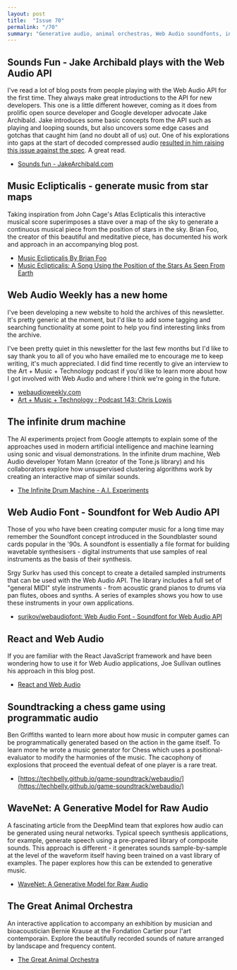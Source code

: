 ```yaml
---
layout: post
title:  "Issue 70"
permalink: "/70"
summary: "Generative audio, animal orchestras, Web Audio soundfonts, infinite drum machines."
---
```


## Sounds Fun - Jake Archibald plays with the Web Audio API ##

I've read a lot of blog posts from people playing with the Web Audio
API for the first time. They always make great introductions to the
API for new developers. This one is a little different however, coming
as it does from prolific open source developer and Google developer
advocate Jake Archibald. Jake introduces some basic concepts from the
API such as playing and looping sounds, but also uncovers some edge
cases and gotchas that caught him (and no doubt all of us) out. One of
his explorations into gaps at the start of decoded compressed audio
[resulted in him raising this issue against the spec](https://github.com/WebAudio/web-audio-api/issues/1091). A
great read.

- [Sounds fun - JakeArchibald.com](https://jakearchibald.com/2016/sounds-fun/)

## Music Eclipticalis - generate music from star maps ##

Taking inspiration from John Cage's Atlas Eclipticalis this
interactive musical score superimposes a stave over a map of the sky
to generate a continuous musical piece from the position of stars in
the sky. Brian Foo, the creator of this beautiful and meditative
piece, has documented his work and approach in an accompanying blog
post.

- [Music Eclipticalis By Brian Foo](http://eclipticalis.com/)
- [Music Eclipticalis: A Song Using the Position of the Stars As Seen From Earth](https://datadrivendj.com/tracks/stars)

## Web Audio Weekly has a new home ##

I've been developing a new website to hold the archives of this
newsletter. It's pretty generic at the moment, but I'd like to add
some tagging and searching functionality at some point to help you
find interesting links from the archive.

I've been pretty quiet in this newsletter for the last few months but
I'd like to say thank you to all of you who have emailed me to
encourage me to keep writing, it's much appreciated. I did find time
recently to give an interview to the Art + Music + Technology podcast
if you'd like to learn more about how I got involved with Web Audio
and where I think we're going in the future.

- [webaudioweekly.com](http://www.webaudioweekly.com)
- [Art + Music + Technology : Podcast 143: Chris Lowis](http://artmusictech.libsyn.com/podcast-143-chris-lowis)


## The infinite drum machine ##

The AI experiments project from Google attempts to explain some of the
approaches used in modern artificial intelligence and machine learning
using sonic and visual demonstrations. In the infinite drum machine,
Web Audio developer Yotam Mann (creator of the Tone.js library) and
his collaborators explore how unsupervised clustering algorithms work
by creating an interactive map of similar sounds.

- [The Infinite Drum Machine - A.I. Experiments](https://aiexperiments.withgoogle.com/drum-machine)

## Web Audio Font - Soundfont for Web Audio API ##

Those of you who have been creating computer music for a long time may
remember the Soundfont concept introduced in the Soundblaster sound
cards popular in the '90s. A soundfont is essentially a file format for
building wavetable synthesisers - digital instruments that use samples
of real instruments as the basis of their synthesis.

Srgy Surkv has used this concept to create a detailed sampled
instruments that can be used with the Web Audio API. The library
includes a full set of "general MIDI" style instruments - from
acoustic grand pianos to drums via pan flutes, oboes and synths. A
series of examples shows you how to use these instruments in your own
applications.

- [surikov/webaudiofont: Web Audio Font - Soundfont for Web Audio API](https://github.com/surikov/webaudiofont)

## React and Web Audio ##

If you are familiar with the React JavaScript framework and have been
wondering how to use it for Web Audio applications, Joe Sullivan
outlines his approach in this blog post.

- [React and Web Audio](http://joesul.li/van/react-and-web-audio/)

## Soundtracking a chess game using programmatic audio ##

Ben Griffiths wanted to learn more about how music in computer games
can be programmatically generated based on the action in the game itself. To learn more
he wrote a music generator for Chess which uses a positional-evaluator
to modify the harmonies of the music. The cacophony of explosions that
proceed the eventual defeat of one player is a rare treat.

- [https://techbelly.github.io/game-soundtrack/webaudio/](https://techbelly.github.io/game-soundtrack/webaudio/)

## WaveNet: A Generative Model for Raw Audio ##

A fascinating article from the DeepMind team that explores how audio
can be generated using neural networks. Typical speech synthesis
applications, for example, generate speech using a pre-prepared
library of composite sounds. This approach is different - it generates
sounds sample-by-sample at the level of the waveform itself having
been trained on a vast library of examples. The paper explores how
this can be extended to generative music.

- [WaveNet: A Generative Model for Raw Audio](https://deepmind.com/blog/wavenet-generative-model-raw-audio/)

## The Great Animal Orchestra ##

An interactive application to accompany an exhibition by musician and
bioacoustician Bernie Krause at the Fondation Cartier pour l'art
contemporain. Explore the beautifully recorded sounds of nature
arranged by landscape and frequency content.

- [The Great Animal Orchestra](http://www.legrandorchestredesanimaux.com/)
